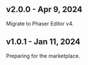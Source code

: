 ## v2.0.0 - Apr 9, 2024

Migrate to Phaser Editor v4.

## v1.0.1 - Jan 11, 2024

Preparing for the marketplace.